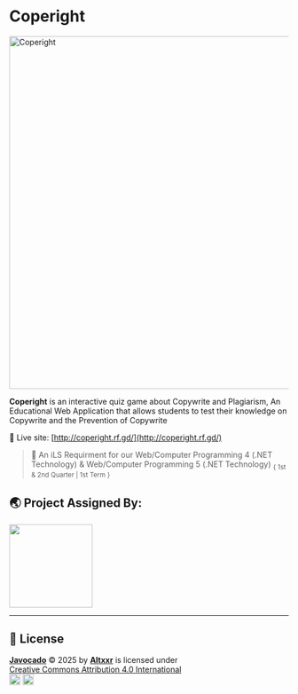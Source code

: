 # Coperight
<img width="1266" height="636" alt="Coperight" src="https://github.com/user-attachments/assets/fdf04ecd-79ea-4421-bfe9-805cb86ad3a5" />

**Coperight** is an interactive quiz game about Copywrite and Plagiarism,
An Educational Web Application that allows students to test their knowledge on 
Copywrite and the Prevention of Copywrite

🔴 Live site: [http://coperight.rf.gd/](http://coperight.rf.gd/)

> 📃 An iLS Requirment for our Web/Computer Programming 4 (.NET Technology) & Web/Computer Programming 5 (.NET Technology) 
<sub> { 1st & 2nd Quarter | 1st Term } </sub>

## 🌏 Project Assigned By:

<a href="https://sti.edu" target="_blank">
  <img src="https://github.com/user-attachments/assets/c571ecfb-257c-453b-b18f-f9ae97ce3b41" width="150">
</a>

---

## 📃 License

**[Javocado](https://github.com/altxxr0/Javocado)** © 2025 by [**Altxxr**](https://github.com/altxxr0) is licensed under  
[Creative Commons Attribution 4.0 International](https://creativecommons.org/licenses/by/4.0/)  
<img src="https://mirrors.creativecommons.org/presskit/icons/cc.svg" width="20"> <img src="https://mirrors.creativecommons.org/presskit/icons/by.svg" width="20">
